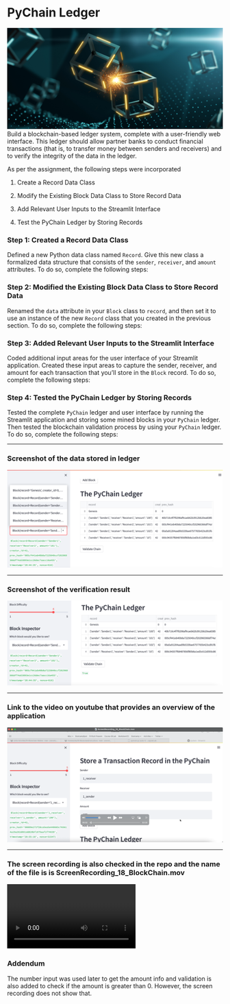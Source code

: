 # PyChain Ledger

![alt=""](Images/application-image.png)
Build a blockchain-based ledger system, complete with a user-friendly web interface. This ledger should allow partner banks to conduct financial transactions (that is, to transfer money between senders and receivers) and to verify the integrity of the data in the ledger.


As per the assignment, the following steps were incorporated

1. Create a Record Data Class

2. Modify the Existing Block Data Class to Store Record Data

3. Add Relevant User Inputs to the Streamlit Interface

4. Test the PyChain Ledger by Storing Records


### Step 1: Created a Record Data Class

Defined a new Python data class named `Record`. Give this new class a formalized data structure that consists of the `sender`, `receiver`, and `amount` attributes. To do so, complete the following steps:


### Step 2: Modified the Existing Block Data Class to Store Record Data

Renamed the `data` attribute in your `Block` class to `record`, and then set it to use an instance of the new `Record` class that you created in the previous section. To do so, complete the following steps:


### Step 3: Added Relevant User Inputs to the Streamlit Interface

Coded additional input areas for the user interface of your Streamlit application. Created these input areas to capture the sender, receiver, and amount for each transaction that you’ll store in the `Block` record. To do so, complete the following steps:


### Step 4: Tested the PyChain Ledger by Storing Records

Tested the complete `PyChain` ledger and user interface by running the Streamlit application and storing some mined blocks in your `PyChain` ledger. Then tested the blockchain validation process by using your `PyChain` ledger. To do so, complete the following steps:


---

### Screenshot of the data stored in ledger
![alt="LedgerData"](Images/Streamlit_dropdown_block_data.png)

---

### Screenshot of the verification result

![alt="LedgerVerification"](Images/Validate_chain.png)

---

### Link to the video on youtube that provides an overview of the application

[![Watch the video](Images/VideoScreenshot.png)](https://www.youtube.com/watch?v=i7ilvcn7rQw)

---
### The screen recording is also checked in the repo and the name of the file is is ScreenRecording_18_BlockChain.mov

![alt="OverviewApplication"](ScreenRecording_18_BlockChain.mov)

### Addendum
The number input was used later to get the amount info and validation is also added to check if the amount is greater than 0.
However, the screen recording does not show that.





